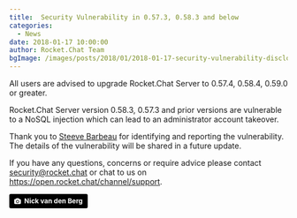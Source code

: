 ```yaml
---
title:  Security Vulnerability in 0.57.3, 0.58.3 and below
categories:
  - News
date: 2018-01-17 10:00:00
author: Rocket.Chat Team
bgImage: /images/posts/2018/01/2018-01-17-security-vulnerability-disclosure/cover.jpg
---
```


All users are advised to upgrade Rocket.Chat Server to 0.57.4, 0.58.4, 0.59.0 or greater.

Rocket.Chat Server version 0.58.3, 0.57.3 and prior versions are vulnerable to a NoSQL injection which can lead to an administrator account takeover.

Thank you to <a target="_blank" href="https://twitter.com/steevebarbeau">Steeve Barbeau</a> for identifying and reporting the vulnerability. The details of the vulnerability will be shared in a future update.

If you have any questions, concerns or require advice please contact <a href="mailto:security@rocket.chat" target="_blank">security@rocket.chat</a> or chat to us on <a href="https://open.rocket.chat/channel/support" target="_blank">https://open.rocket.chat/channel/support</a>.

<a style="background-color:black;color:white;text-decoration:none;padding:4px 6px;font-family:-apple-system, BlinkMacSystemFont, &quot;San Francisco&quot;, &quot;Helvetica Neue&quot;, Helvetica, Ubuntu, Roboto, Noto, &quot;Segoe UI&quot;, Arial, sans-serif;font-size:12px;font-weight:bold;line-height:1.2;display:inline-block;border-radius:3px;" href="https://unsplash.com/@nngvandenberg?utm_medium=referral&amp;utm_campaign=photographer-credit&amp;utm_content=creditBadge" target="_blank" rel="noopener noreferrer" title="Download free do whatever you want high-resolution photos from Nick van den Berg"><span style="display:inline-block;padding:2px 3px;"><svg xmlns="http://www.w3.org/2000/svg" style="height:12px;width:auto;position:relative;vertical-align:middle;top:-1px;fill:white;" viewBox="0 0 32 32"><title>unsplash-logo</title><path d="M20.8 18.1c0 2.7-2.2 4.8-4.8 4.8s-4.8-2.1-4.8-4.8c0-2.7 2.2-4.8 4.8-4.8 2.7.1 4.8 2.2 4.8 4.8zm11.2-7.4v14.9c0 2.3-1.9 4.3-4.3 4.3h-23.4c-2.4 0-4.3-1.9-4.3-4.3v-15c0-2.3 1.9-4.3 4.3-4.3h3.7l.8-2.3c.4-1.1 1.7-2 2.9-2h8.6c1.2 0 2.5.9 2.9 2l.8 2.4h3.7c2.4 0 4.3 1.9 4.3 4.3zm-8.6 7.5c0-4.1-3.3-7.5-7.5-7.5-4.1 0-7.5 3.4-7.5 7.5s3.3 7.5 7.5 7.5c4.2-.1 7.5-3.4 7.5-7.5z"></path></svg></span><span style="display:inline-block;padding:2px 3px;">Nick van den Berg</span></a>
